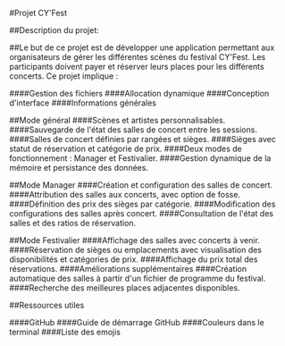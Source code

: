 #Projet CY'Fest

##Description du projet:

##Le but de ce projet est de développer une application permettant aux organisateurs de gérer les différentes scènes du festival CY'Fest. Les participants doivent payer et réserver leurs places pour les différents concerts. Ce projet implique :

####Gestion des fichiers
####Allocation dynamique
####Conception d'interface
####Informations générales



##Mode général
####Scènes et artistes personnalisables.
####Sauvegarde de l'état des salles de concert entre les sessions.
####Salles de concert définies par rangées et sièges.
####Sièges avec statut de réservation et catégorie de prix.
####Deux modes de fonctionnement : Manager et Festivalier.
####Gestion dynamique de la mémoire et persistance des données.

##Mode Manager
####Création et configuration des salles de concert.
####Attribution des salles aux concerts, avec option de fosse.
####Définition des prix des sièges par catégorie.
####Modification des configurations des salles après concert.
####Consultation de l'état des salles et des ratios de réservation.

##Mode Festivalier
####Affichage des salles avec concerts à venir.
####Réservation de sièges ou emplacements avec visualisation des disponibilités et catégories de prix.
####Affichage du prix total des réservations.
####Améliorations supplémentaires
####Création automatique des salles à partir d'un fichier de programme du festival.
####Recherche des meilleures places adjacentes disponibles.

##Ressources utiles

####GitHub
####Guide de démarrage GitHub
####Couleurs dans le terminal
####Liste des emojis
